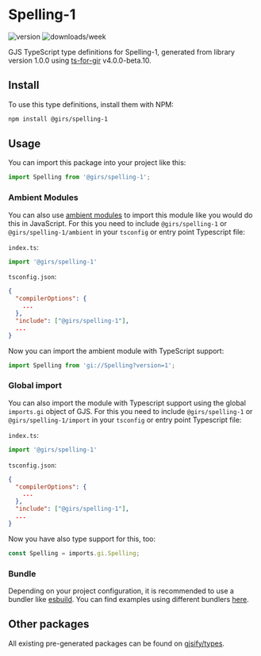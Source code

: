 
# Spelling-1

![version](https://img.shields.io/npm/v/@girs/spelling-1)
![downloads/week](https://img.shields.io/npm/dw/@girs/spelling-1)


GJS TypeScript type definitions for Spelling-1, generated from library version 1.0.0 using [ts-for-gir](https://github.com/gjsify/ts-for-gir) v4.0.0-beta.10.


## Install

To use this type definitions, install them with NPM:
```bash
npm install @girs/spelling-1
```

## Usage

You can import this package into your project like this:
```ts
import Spelling from '@girs/spelling-1';
```

### Ambient Modules

You can also use [ambient modules](https://github.com/gjsify/ts-for-gir/tree/main/packages/cli#ambient-modules) to import this module like you would do this in JavaScript.
For this you need to include `@girs/spelling-1` or `@girs/spelling-1/ambient` in your `tsconfig` or entry point Typescript file:

`index.ts`:
```ts
import '@girs/spelling-1'
```

`tsconfig.json`:
```json
{
  "compilerOptions": {
    ...
  },
  "include": ["@girs/spelling-1"],
  ...
}
```

Now you can import the ambient module with TypeScript support: 

```ts
import Spelling from 'gi://Spelling?version=1';
```

### Global import

You can also import the module with Typescript support using the global `imports.gi` object of GJS.
For this you need to include `@girs/spelling-1` or `@girs/spelling-1/import` in your `tsconfig` or entry point Typescript file:

`index.ts`:
```ts
import '@girs/spelling-1'
```

`tsconfig.json`:
```json
{
  "compilerOptions": {
    ...
  },
  "include": ["@girs/spelling-1"],
  ...
}
```

Now you have also type support for this, too:

```ts
const Spelling = imports.gi.Spelling;
```

### Bundle

Depending on your project configuration, it is recommended to use a bundler like [esbuild](https://esbuild.github.io/). You can find examples using different bundlers [here](https://github.com/gjsify/ts-for-gir/tree/main/examples).

## Other packages

All existing pre-generated packages can be found on [gjsify/types](https://github.com/gjsify/types).

